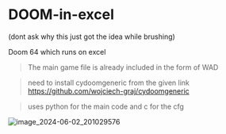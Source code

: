 # DOOM-in-excel 
(dont ask why this just got the idea while brushing)

Doom 64 which runs on excel


> The main game file is already included in the form of WAD

> need to install cydoomgeneric from the given link https://github.com/wojciech-graj/cydoomgeneric

> uses python for the main code and c for the cfg


![image_2024-06-02_201029576](https://github.com/Pranshul-Thakur/DOOM-in-excel/assets/118863617/a5d519fa-cb3e-4b5e-b0d9-6f218b93cc61)
